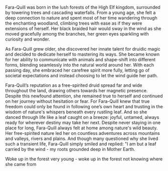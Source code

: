 Fara-Quill was born in the lush forests of the High Elf kingdom, surrounded by towering trees and cascading waterfalls. From a young age, she felt a deep connection to nature and spent most of her time wandering through the enchanting woodland, climbing trees with ease as if they were extensions of herself. Her black braided hair would sway in the wind as she moved gracefully among the branches, her green eyes sparkling with curiosity and wonder.

As Fara-Quill grew older, she discovered her innate talent for druidic magic and decided to dedicate herself to mastering its ways. She became known for her ability to communicate with animals and shape-shift into different forms, blending seamlessly into the natural world around her. With each passing day, she embraced her carefree spirit more fully, letting go of societal expectations and instead choosing to let the wind guide her path. 

Fara-Quill’s reputation as a free-spirited druid spread far and wide throughout the land, drawing others towards her magnetic presence. Despite this newfound attention, she remained true to herself and continued on her journey without hesitation or fear. For Fara-Quill knew that true freedom could only be found in following one’s own heart and trusting in the wisdom of nature's whispers beneath every rustling leaf. And so she danced through life like a leaf caught on a breeze: joyful, untamed, always ready for wherever destiny may take her next. 
Despite never staying in one place for long, Fara-Quill always felt at home among nature's wild beauty. Her free-spirited nature led her on countless adventures across mountains and valleys, rivers and plains. And though many questioned why she lived such a transient life, Fara-Quill simply smiled and replied: "I am but a leaf carried by the wind - my roots grounded deep in Mother Earth.



Woke up in the forest very young - woke up in the forest not knowing where she came from 